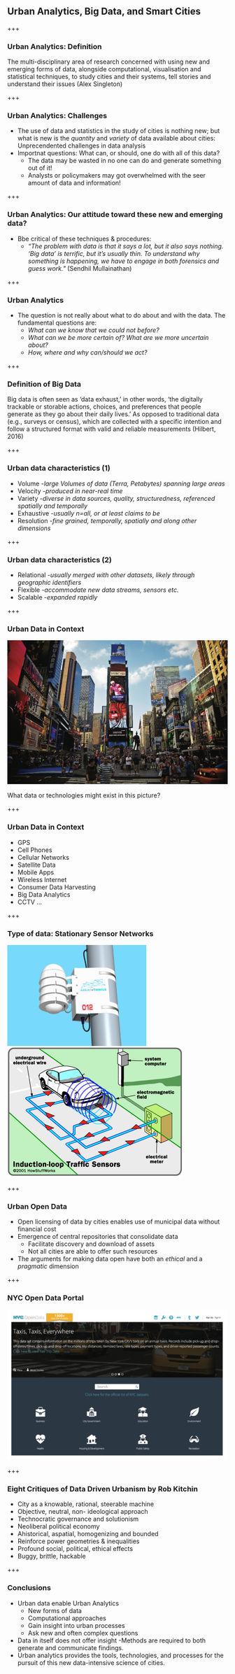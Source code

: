 ## Urban Analytics, Big Data, and Smart Cities

+++
### Urban Analytics: Definition
The multi-disciplinary area of research concerned with using new and emerging forms of data, alongside computational, visualisation and statistical techniques, to study cities and their systems, tell stories and understand their issues (Alex Singleton)

+++ 
### Urban Analytics: Challenges
- The use of data and statistics in the study of cities is nothing new; but what is new is the *quantity* and *variety* of data available about cities: Unprecendented challenges in data analysis
- Importnat questions: What can, or should, one do with all of this data?
    - The data may be wasted in no one can do and generate something out of it!
    - Analysts or policymakers may got overwhelmed with the seer amount of data and information! 

+++ 
### Urban Analytics: Our attitude toward these new and emerging data?
- Bbe critical of these techniques & procedures: 
    - *“The problem with data is that it says a lot, but it also says nothing. ‘Big data’ is terrific, but it’s usually thin. To understand why something is happening, we have to engage in both forensics and guess work."* (Sendhil Mullainathan)

+++ 
### Urban Analytics
- The question is not really about what to do about and with the data. The fundamental questions are:
    - *What can we know that we could not before?*
    - *What can we be more certain of? What are we more uncertain about?*
    - *How, where and why can/should we act?*

+++
### Definition of Big Data
Big data is often seen as ‘data exhaust,’ in other words, ‘the digitally trackable or storable actions, choices, and preferences that people generate as they go about their daily lives.’ As opposed to traditional data (e.g., surveys or census), which are collected with a specific intention and follow a structured format with valid and reliable measurements (Hilbert, 2016)

+++
### Urban data characteristics (1)

- Volume -*large Volumes of data (Terra, Petabytes) spanning large areas*
- Velocity -*produced in near-real time*
- Variety -*diverse in data sources, quality, structuredness, referenced spatially and temporally*
- Exhaustive -*usually n=all, or at least claims to be*
- Resolution -*fine grained, temporally, spatially and along other dimensions*

+++
### Urban data characteristics (2)
- Relational -*usually merged with other datasets, likely through geographic identifiers*
- Flexible -*accommodate new data streams, sensors etc.*
- Scalable -*expanded rapidly*

+++
### Urban Data in Context
![Times Square NYC](assets/img/Custom_Picture1_Times_Square.png)

What data or technologies might exist in this picture?


+++
### Urban Data in Context
- GPS
- Cell Phones
- Cellular Networks
- Satellite Data
- Mobile Apps
- Wireless Internet
- Consumer Data Harvesting
- Big Data Analytics
- CCTV
…

+++
### Type of data: Stationary Sensor Networks
![Stationary Sensor Networks](assets/img/Custom_chicagoarrayofthings.jpg)
![Advanced Metering Infrastructure](assets/img/induction_loop.gif)


+++
### Urban Open Data
- Open licensing of data by cities enables use of municipal data without financial cost
- Emergence of central repositories that consolidate data 
    - Facilitate discovery and download of assets
    - Not all cities are able to offer such resources 
- The arguments for making data open have both an *ethical* and a *pragmatic* dimension 

+++
### NYC Open Data Portal
![NYC Open Data](assets/img/Custom_Picture2_NYC_Socrata.png)

+++
### Eight Critiques of Data Driven Urbanism by Rob Kitchin
- City as a knowable, rational, steerable machine
- Objective, neutral, non- ideological approach
- Technocratic governance and solutionism
- Neoliberal political economy
- Ahistorical, aspatial, homogenizing and bounded
- Reinforce power geometries & inequalities
- Profound social, political, ethical effects
- Buggy, brittle, hackable

+++
### Conclusions
- Urban data enable Urban Analytics
    - New forms of data 
    - Computational approaches 
    - Gain insight into urban processes
    - Ask new and often complex questions
- Data in itself does not offer insight
    -Methods are required to both generate and communicate findings. 
- Urban analytics provides the tools, technologies, and processes for the pursuit of this new data-intensive science of cities. 

